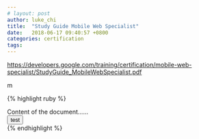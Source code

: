 ```yaml
---
# layout: post
author: luke_chi
title:  "Study Guide Mobile Web Specialist"
date:   2018-06-17 09:40:57 +0800
categories: certification
tags:
---
```


<https://developers.google.com/training/certification/mobile-web-specialist/StudyGuide_MobileWebSpecialist.pdf>

m

{% highlight ruby %}
<!DOCTYPE html>
<html>
<head>
<meta charset="UTF-8">
<meta name="viewport" content="width=device-width, initial-scale=1.0">
<title>Title of the document</title>
</head>
<body>
  <div id="content">
    Content of the document......<br>
    <button id="testButton">test</button>
  </div>
  <script type="javascript">
  	var contentDiv = document.querySelector('#content');
    console.info(contentDiv.innerHTML);
  	var testButton = document.querySelector('#testButton');
    testButton.onclick = function(e) {
      console.info(e);
    };
  </script>
</body>
</html>
{% endhighlight %}
